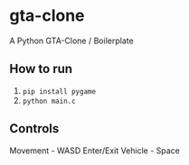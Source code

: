 # gta-clone

A Python GTA-Clone / Boilerplate

## How to run

1. `pip install pygame`
2. `python main.c`

## Controls

Movement - WASD
Enter/Exit Vehicle - Space

